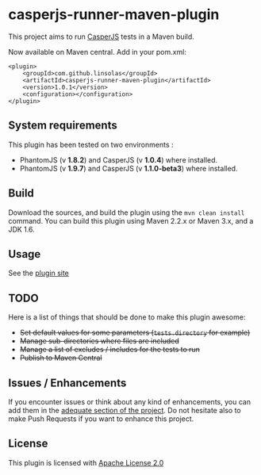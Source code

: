 casperjs-runner-maven-plugin
============================

This project aims to run [CasperJS](http://casperjs.org/) tests in a Maven build.

Now available on Maven central.
Add in your pom.xml:

```
<plugin>
    <groupId>com.github.linsolas</groupId>
    <artifactId>casperjs-runner-maven-plugin</artifactId>
    <version>1.0.1</version>
    <configuration></configuration>
</plugin>
```

## System requirements

This plugin has been tested on two environments :
- PhantomJS (v **1.8.2**) and CasperJS (v **1.0.4**) where installed.
- PhantomJS (v **1.9.7**) and CasperJS (v **1.1.0-beta3**) where installed.


## Build

Download the sources, and build the plugin using the ```mvn clean install``` command. You can build this plugin using Maven 2.2.x or Maven 3.x, and a JDK 1.6.

## Usage

See the [plugin site](http://linsolas.github.io/casperjs-runner-maven-plugin/)


## TODO

Here is a list of things that should be done to make this plugin awesome:

- ~~Set default values for some parameters (```tests.directory``` for example)~~
- ~~Manage sub-directories where files are included~~
- ~~Manage a list of excludes / includes for the tests to run~~
- ~~Publish to Maven Central~~

## Issues / Enhancements

If you encounter issues or think about any kind of enhancements, you can add them in the [adequate section of the project](https://github.com/linsolas/casperjs-runner-maven-plugin/issues). Do not hesitate also to make Push Requests if you want to enhance this project.

## License

This plugin is licensed with [Apache License 2.0](http://www.apache.org/licenses/LICENSE-2.0)
